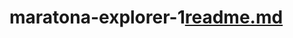 # maratona-explorer-1[readme.md](https://github.com/jefersonsoares1995/maratona-explorer-1/files/8885054/readme.md)
